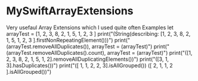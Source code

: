# MySwiftArrayExtensions
Very usefaul Array Extensions which I used quite often
Examples
let arrayTest = [1, 2, 3, 8, 2, 1, 5, 1, 2, 3 ]
print("\(String(describing: [1, 2, 3, 8, 2, 1, 5, 1, 2, 3 ].firstNonRepeatingElement()))")
print("\(arrayTest.removeAllDuplicates()), arrayTest = \(arrayTest)")
print("\(arrayTest.removeAllDuplicates().count), arrayTest = \(arrayTest)")
print("\([1, 2, 3, 8, 2, 1, 5, 1, 2].removeAllDuplicatingElements())")
print("\([3, 1, 3].hasDuplicates())")
print("\([ 1, 1, 2, 2, 3].isAllGrouped()) \([ 2, 1, 1, 2 ].isAllGrouped())")
